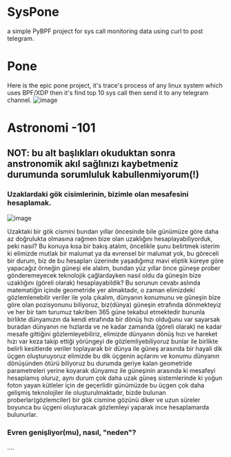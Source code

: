 # SysPone
a simple PyBPF project for sys call monitoring data using curl to post telegram.

# Pone
Here is the epic pone project, it's trace's process of any linux system which uses BPF/XDP then it's find top 10 sys call then send it to any telegram channel.
![image](https://github.com/lazypwny751/SysPone/assets/54551308/976fa016-7dbc-46b1-9148-3a385677ecae)

# Astronomi -101
## NOT: bu alt başlıkları okuduktan sonra anstronomik akıl sağlınızı kaybetmeniz durumunda sorumluluk kabullenmiyorum(!)

### Uzaklardaki gök cisimlerinin, bizimle olan mesafesini hesaplamak.

![image](https://github.com/lazypwny751/SysPone/assets/54551308/c6f72600-4fb0-4930-97ef-5184c045e638)

Uzaktaki bir gök cismini bundan yıllar öncesinde bile günümüze göre daha az doğrulukta olmasına rağmen bize olan uzaklığını hesaplayabiliyorduk, peki nasıl? Bu konuya kısa bir bakış atalım, öncelikle şunu belirtmek isterim ki elimizde mutlak bir malumat ya da evrensel bir malumat yok, bu göreceli bir durum, biz de bu hesapları üzerinde yaşadığımız mavi eliptik küreye göre yapacağız örneğin güneşi ele alalım, bundan yüz yıllar önce güneşe prober gönderemeyecek teknolojik çağlardayken nasıl oldu da güneşin bize uzaklığını (göreli olarak) hesaplayabildik? Bu sorunun cevabı aslında matematiğin içinde geometride yer almaktadır, o zaman elimizdeki gözlemlenebilir veriler ile yola çıkalım, dünyanın konumunu ve güneşin bize göre olan pozisyonunu biliyoruz, biz(dünya) güneşin etrafında dönmekteyiz ve her bir tam turumuz takriben 365 güne tekabul etmektedir bununla birlikte dünyamızın da kendi etrafında bir dönüş hızı olduğunu var sayarsak buradan dünyanın ne hızlarda ve ne kadar zamanda (göreli olarak) ne kadar mesafe gittiğini gözlemleyebiliriz, elimizde dünyanın dönüş hızı ve hareket hızı var keza takip ettiği yörüngeyi de gözlemliyebiliyoruz bunlar ile birlikte belirli kesitlerde veriler toplayarak bir dünya ile güneş arasında bir hayali dik üçgen oluşturuyoruz elimizde bu dik üçgenin açılarını ve konumu dünyanın dönüşünden ötürü biliyoruz bu durumda geriye kalan geometride parametreleri yerine koyarak dünyamız ile güneşinin arasında ki mesafeyi hesaplamış oluruz, aynı durum çok daha uzak güneş sistemlerinde ki yoğun foton yayan kütleler için de geçerlidir günümüzde bu üçgen çok daha gelişmiş teknolojiler ile oluşturulmaktadır, bizde bulunan proberlar(gözlemciler) bir gök cismine gözünü diker ve uzun süreler boyunca bu üçgeni oluşturacak gözlemleyi yaparak ince hesaplamarda bulunurlar.

### Evren genişliyor(mu), nasıl, "neden"?
....
